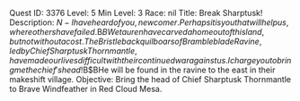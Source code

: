 Quest ID: 3376
Level: 5
Min Level: 3
Race: nil
Title: Break Sharptusk!
Description: $N - I have heard of you, newcomer.Perhaps it is you that will help us, where others have failed.$B$BWe tauren have carved a home out of this land, but not without a cost.The Bristleback quilboars of Brambleblade Ravine, led by Chief Sharptusk Thornmantle, have made our lives difficult with their continued war against us.I charge you to bring me the chief's head!$B$BHe will be found in the ravine to the east in their makeshift village.
Objective: Bring the head of Chief Sharptusk Thornmantle to Brave Windfeather in Red Cloud Mesa.
